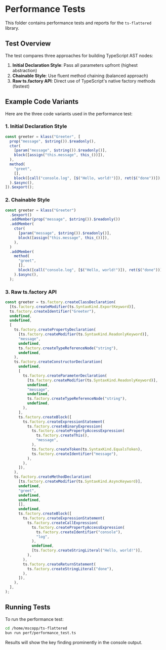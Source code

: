 # Performance Tests

This folder contains performance tests and reports for the `ts-flattered` library.

## Test Overview

The test compares three approaches for building TypeScript AST nodes:

1. **Initial Declaration Style**: Pass all parameters upfront (highest abstraction)
2. **Chainable Style**: Use fluent method chaining (balanced approach)
3. **Raw ts.factory API**: Direct use of TypeScript's native factory methods (fastest)

## Example Code Variants

Here are the three code variants used in the performance test:

### 1. Initial Declaration Style

```typescript
const greeter = klass("Greeter", [
  prop("message", $string()).$readonly(),
  ctor(
    [param("message", $string()).$readonly()],
    block([assign("this.message", this_())]),
  ),
  method(
    "greet",
    [],
    block([call("console.log", [$("Hello, world!")]), ret($("done"))]),
  ).$async(),
]).$export();
```

### 2. Chainable Style

```typescript
const greeter = klass("Greeter")
  .$export()
  .addMember(prop("message", $string()).$readonly())
  .addMember(
    ctor(
      [param("message", $string()).$readonly()],
      block([assign("this.message", this_())]),
    ),
  )
  .addMember(
    method(
      "greet",
      [],
      block([call("console.log", [$("Hello, world!")]), ret($("done"))]),
    ).$async(),
  );
```

### 3. Raw ts.factory API

```typescript
const greeter = ts.factory.createClassDeclaration(
  [ts.factory.createModifier(ts.SyntaxKind.ExportKeyword)],
  ts.factory.createIdentifier("Greeter"),
  undefined,
  undefined,
  [
    ts.factory.createPropertyDeclaration(
      [ts.factory.createModifier(ts.SyntaxKind.ReadonlyKeyword)],
      "message",
      undefined,
      ts.factory.createTypeReferenceNode("string"),
      undefined,
    ),
    ts.factory.createConstructorDeclaration(
      undefined,
      [
        ts.factory.createParameterDeclaration(
          [ts.factory.createModifier(ts.SyntaxKind.ReadonlyKeyword)],
          undefined,
          "message",
          undefined,
          ts.factory.createTypeReferenceNode("string"),
          undefined,
        ),
      ],
      ts.factory.createBlock([
        ts.factory.createExpressionStatement(
          ts.factory.createBinaryExpression(
            ts.factory.createPropertyAccessExpression(
              ts.factory.createThis(),
              "message",
            ),
            ts.factory.createToken(ts.SyntaxKind.EqualsToken),
            ts.factory.createIdentifier("message"),
          ),
        ),
      ]),
    ),
    ts.factory.createMethodDeclaration(
      [ts.factory.createModifier(ts.SyntaxKind.AsyncKeyword)],
      undefined,
      "greet",
      undefined,
      undefined,
      [],
      undefined,
      ts.factory.createBlock([
        ts.factory.createExpressionStatement(
          ts.factory.createCallExpression(
            ts.factory.createPropertyAccessExpression(
              ts.factory.createIdentifier("console"),
              "log",
            ),
            undefined,
            [ts.factory.createStringLiteral("Hello, world!")],
          ),
        ),
        ts.factory.createReturnStatement(
          ts.factory.createStringLiteral("done"),
        ),
      ]),
    ),
  ],
);
```

## Running Tests

To run the performance test:

```bash
cd /home/mscopp/ts-flattered
bun run perf/performance_test.ts
```

Results will show the key finding prominently in the console output.
